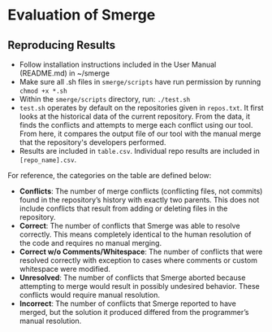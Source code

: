 # Evaluation of Smerge

## Reproducing Results
* Follow installation instructions included in the User Manual (README.md) in ~/smerge
* Make sure all .sh files in `smerge/scripts` have run permission by running `chmod +x *.sh`
* Within the `smerge/scripts` directory, run:
`./test.sh`
* `test.sh` operates by default on the repositories given in `repos.txt`. It first looks at the historical data of the
current repository. From the data, it finds the conflicts and attempts to merge each conflict using our tool. From here,
it compares the output file of our tool with the manual merge that the repository's developers performed. 
* Results are included in `table.csv`. Individual repo results are included in `[repo_name].csv`. 

For reference, the categories on the table are defined below:
* **Conflicts**: The number of merge conflicts (conflicting files, not commits) found in the repository’s history with exactly two parents. This does not include conflicts that result from adding or deleting files in the repository.
* **Correct**: The number of conflicts that Smerge was able to resolve correctly. This means completely identical to the human resolution of the code and requires no manual merging. 
* **Correct w/o Comments/Whitespace**: The number of conflicts that were resolved correctly with exception to cases where comments or custom whitespace were modified. 
* **Unresolved**: The number of conflicts that Smerge aborted because attempting to merge would result in possibly undesired behavior. These conflicts would require manual resolution.
* **Incorrect**: The number of conflicts that Smerge reported to have merged, but the solution it produced differed from the programmer’s manual resolution. 
